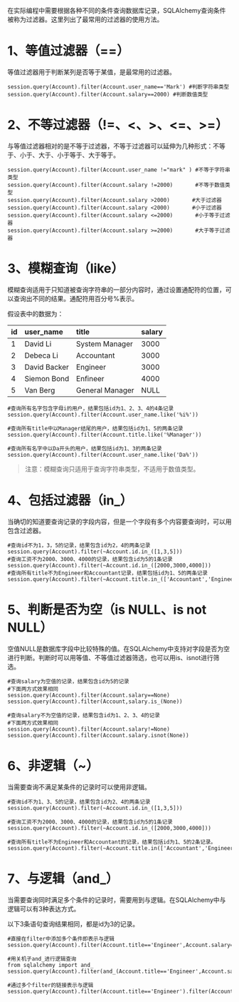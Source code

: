 在实际编程中需要根据各种不同的条件查询数据库记录，SQLAlchemy查询条件被称为过滤器。这里列出了最常用的过滤器的使用方法。

# 1、等值过滤器（==）

等值过滤器用于判断某列是否等于某值，是最常用的过滤器。

```
session.query(Account).filter(Account.user_name=='Mark') #判断字符串类型
session.query(Account).filter(Account.salary==2000) #判断数值类型
```

# 2、不等过滤器（!=、&lt;、&gt;、&lt;=、&gt;=）

与等值过滤器相对的是不等于过滤器，不等于过滤器可以延伸为几种形式：不等于、小于、大于、小于等于、大于等于。

```
session.query(Account).filter(Account.user_name !="mark" ) #不等于字符串类型
session.query(Account).filter(Account.salary !=2000)       #不等于数值类型
session.query(Account).filter(Account.salary >2000)       #大于过滤器
session.query(Account).filter(Account.salary <2000)       #小于过滤器
session.query(Account).filter(Account.salary <=2000)       #小于等于过滤器
session.query(Account).filter(Account.salary >=2000)       #大于等于过滤器
```

# 3、模糊查询（like）

模糊查询适用于只知道被查询字符串的一部分内容时，通过设置通配符的位置，可以查询出不同的结果。通配符用百分号%表示。

假设表中的数据为：

| id | user\_name | title | salary |
| :--- | :--- | :--- | :--- |
| 1 | David Li | System Manager | 3000 |
| 2 | Debeca Li | Accountant | 3000 |
| 3 | David Backer | Engineer | 3000 |
| 4 | Siemon Bond | Enfineer | 4000 |
| 5 | Van Berg | General Manager | NULL |

```
#查询所有名字包含字母i的用户，结果包括id为1、2、3、4的4条记录
session.query(Account).filter(Account.user_name.like('%i%'))

#查询所有title中以Manager结尾的用户，结果包括id为1、5的两条记录
session.query(Account).filter(Account.title.like('%Manager'))

#查询所有名字中以Da开头的用户，结果包括id为1、3的两条记录
session.query(Account).filter(Account.user_name.like('Da%'))
```

> 注意：模糊查询只适用于查询字符串类型，不适用于数值类型。

# 4、包括过滤器（in\_）

当确切的知道要查询记录的字段内容，但是一个字段有多个内容要查询时，可以用包含过滤器。

```
#查询id不为1，3，5的记录，结果包含id为2，4的两条记录
session.query(Account).filter(~Account.id.in_([1,3,5]))
#查询工资不为2000、3000、4000的记录，结果包含id为5的1条记录
session.query(Account).filter(~Account.id.in_([2000,3000,4000]))
#查询所有title不为Engineer和Accountant记录，结果包括id为1、5的两条记录
session.query(Account).filter(~Account.title.in_(['Accountant','Engineer']))
```

# 5、判断是否为空（is NULL、is not NULL）

空值NULL是数据库字段中比较特殊的值。在SQLAlchemy中支持对字段是否为空进行判断。判断时可以用等值、不等值过滤器筛选，也可以用is、isnot进行筛选。

```
#查询salary为空值的记录，结果包含id为5的记录
#下面两方式效果相同
session.query(Account).filter(Account.salary==None)
session.query(Account).filter(Account,salary.is_(None))

#查询salary不为空值的记录，结果包含id为1、2、3、4的记录
#下面两方式效果相同
session.query(Account).filter(Account.salary!=None)
session.query(Account).filter(Account.salary.isnot(None))
```

# 6、非逻辑（~）

当需要查询不满足某条件的记录时可以使用非逻辑。

```
#查询id不为1、3、5的记录，结果包含id为2、4的两条记录
session.query(Account).filter(~Account.id.in_([1,3,5]))

#查询工资不为2000、3000、4000的记录，结果包含id为5的1条记录
session.query(Account).filter(~Account.id.in_([2000,3000,4000]))

#查询所有title不为Engineer和Accountant的记录，结果包括id为1、5的2条记录。
session.query(Account).filter(~Account.title.in(['Accountant','Engineer']))
```

# 7、与逻辑（and\_）

当需要查询同时满足多个条件的记录时，需要用到与逻辑。在SQLAlchemy中与逻辑可以有3种表达方式。

以下3条语句查询结果相同，都是id为3的记录。

```
#直接在filter中添加多个条件即表示与逻辑
session.query(Account).filter(Account.title=='Engineer',Account.salary=3000)

#用关机子and_进行逻辑查询
from sqlalchemy import and_
session.query(Account).filter(and_(Account.title=='Engineer',Account.salary=3000))

#通过多个filter的链接表示与逻辑
session.query(Account).filter(Account.title=='Engineer').filter(Account.salary=3000)
```



